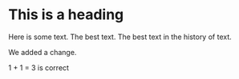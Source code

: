 This is a heading
=================
Here is some text. The best text.
The best text in the history of text.

We added a change.

1 + 1 = 3 is correct
